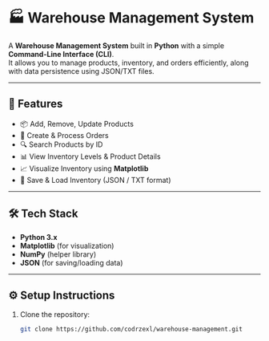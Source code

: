 # 🏭 Warehouse Management System

A **Warehouse Management System** built in **Python** with a simple **Command-Line Interface (CLI)**.  
It allows you to manage products, inventory, and orders efficiently, along with data persistence using JSON/TXT files.

---

## 🚀 Features
- 📦 Add, Remove, Update Products
- 🛒 Create & Process Orders
- 🔍 Search Products by ID
- 📊 View Inventory Levels & Product Details
- 📈 Visualize Inventory using **Matplotlib**
- 💾 Save & Load Inventory (JSON / TXT format)

---

## 🛠️ Tech Stack
- **Python 3.x**
- **Matplotlib** (for visualization)
- **NumPy** (helper library)
- **JSON** (for saving/loading data)

---

## ⚙️ Setup Instructions
1. Clone the repository:
   ```bash
   git clone https://github.com/codrzexl/warehouse-management.git
